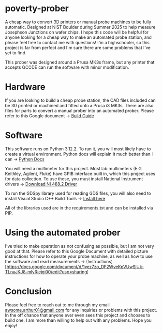 # poverty-prober
A cheap way to convert 3D printers or manual probe machines to be fully automatic. Designed at NIST Boulder during Summer 2025 to help measure Josephson Junctions on wafer chips. I hope this code will be helpful for anyone looking for a cheap way to make an automated probe station, and please feel free to contact me with questions! I'm a highschooler, so this project is far from perfect and I'm sure there are some problems that I've yet to find. 

This prober was designed around a Prusa MK3s frame, but any printer that accepts GCODE can run the software with minor modification.

# Hardware
If you are looking to build a cheap probe station, the CAD files included can be 3D printed or machined and fitted onto a Prusa i3 MK3s. 
There are also files for parts to convert a manual prober into an automated prober. 
Please refer to this Google document -> [Build Guide](https://docs.google.com/document/d/1jpKJtrroQCTVU71WwhqqQFOAk-dV8LYzDlW9VzFjXhk/edit?usp=sharing)

# Software 
This software runs on Python 3.12.2. To run it, you will most likely have to create a virtual environment. Python docs will explain it much better than I can -> [Python Docs](https://docs.python.org/3/library/venv.html)

You will need a multimeter for this project. Most lab multimeters (E.G Keithley, Agilent, Fluke) have GPIB interface built in, which this project uses for data collection. To use these, you must install National Instrument drivers -> [Download NI 488.2 Driver](https://www.ni.com/en/support/downloads/drivers/download.ni-488-2.html?srsltid=AfmBOoqDNW6VPZ1aSyrHQnoAGYbkDJ60jkX1j2CEZqXa2sz1cAuOPGQv#559044)

To run the GDSpy library used for reading GDS files, you will also need to install Visual Studio C++ Build Tools -> [Install here](https://visualstudio.microsoft.com/downloads/?q=build+tools)

All of the libraries used are in the requirements.txt and can be installed via PIP. 

# Using the automated prober
I've tried to make operation as not confusing as possible, but I am not very good at that. Please refer to this Google Document with detailed picture instructions for how to operate your probe machine, as well as how to use the software and read measurements -> (Instructions)[https://docs.google.com/document/d/1vez7zo_DF2WveKpVUwSjUk-TLnuJKJ8-mlyRiejgi00/edit?usp=sharing]

# Conclusion
Please feel free to reach out to me through my email awsome.arthur01@gmail.com for any inquiries or problems with this project. In the off chance that anyone ever even sees this project and chooses to build one, I am more than willing to help out with any problems. Hope you enjoy!
